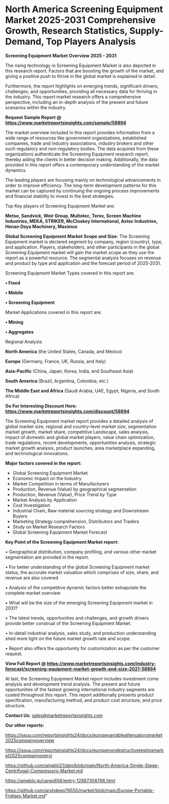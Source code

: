 # North America Screening Equipment Market 2025-2031 Comprehensive Growth, Research Statistics, Supply-Demand,  Top Players Analysis

<Strong> Screening Equipment Market Overview 2025 - 2031</strong>

The rising technology in Screening Equipment Market is also depicted in this research report. Factors that are boosting the growth of the market, and giving a positive push to thrive in the global market is explained in detail.

Furthermore, the report highlights on emerging trends, significant drivers, challenges, and opportunities, providing all necessary data for thriving in the industry. This report market research offers a comprehensive perspective, including an in-depth analysis of the present and future scenarios within the industry.

<strong>Request Sample Report @ <a href=https://www.marketreportsinsights.com/sample/58894>https://www.marketreportsinsights.com/sample/58894</a></strong>

The market overview included in this report provides information from a wide range of resources like government organizations, established companies, trade and industry associations, industry brokers and other such regulatory and non-regulatory bodies. The data acquired from these organizations authenticate the Screening Equipment research report, thereby aiding the clients in better decision making. Additionally, the data provided in this report offers a contemporary understanding of the market dynamics.

The leading players are focusing mainly on technological advancements in order to improve efficiency. The long-term development patterns for this market can be captured by continuing the ongoing process improvements and financial stability to invest in the best strategies.

Top Key players of Screening Equipment Market are:

<strong>Metso, Sandvick, Weir Group, Multotec, Terex, Screen Machine Industries, MEKA, STRIKER, McCloskey International, Astec Industries, Henan Deya Machinery, Maximus</strong>

<strong><b>Global Screening Equipment Market Scope and Size:</b></strong>
The Screening Equipment market is declared segment by company, region (country), type, and application. Players, stakeholders, and other participants in the global Screening Equipment market will gain the market scope as they use the report as a powerful resource. The segmental analysis focuses on revenue and product by type and application and the forecast period of 2025-2031.

Screening Equipment Market Types covered in this report are:

<strong>• Fixed

• Mobile

• Screening Equipment</strong>

Market Applications covered in this report are:

<strong>• Mining

• Aggregates</strong> 

Regional Analysis

<strong>North America</strong> (the United States, Canada, and Mexico)

<strong>Europe</strong> (Germany, France, UK, Russia, and Italy)

<strong>Asia-Pacific</strong> (China, Japan, Korea, India, and Southeast Asia)

<strong>South America</strong> (Brazil, Argentina, Colombia, etc.)

<strong>The Middle East and Africa</strong> (Saudi Arabia, UAE, Egypt, Nigeria, and South Africa)

<strong>Go For Interesting Discount Here: <a href=https://www.marketreportsinsights.com/discount/58894>https://www.marketreportsinsights.com/discount/58894</a></strong>

The Screening Equipment market report provides a detailed analysis of global market size, regional and country-level market size, segmentation market growth, market share, competitive Landscape, sales analysis, impact of domestic and global market players, value chain optimization, trade regulations, recent developments, opportunities analysis, strategic market growth analysis, product launches, area marketplace expanding, and technological innovations.

<strong><b>Major factors covered in the report:</b></strong>
<ul>
  <li>Global Screening Equipment Market </li>
  <li>Economic Impact on the Industry</li>
  <li>Market Competition in terms of Manufacturers</li>
  <li>Production, Revenue (Value) by geographical segmentation</li>
  <li>Production, Revenue (Value), Price Trend by Type</li>
  <li>Market Analysis by Application</li>
  <li>Cost Investigation</li>
  <li>Industrial Chain, Raw material sourcing strategy and Downstream Buyers</li>
  <li>Marketing Strategy comprehension, Distributors and Traders</li>
  <li>Study on Market Research Factors</li>
  <li>Global Screening Equipment Market Forecast</li>
</ul>

<strong><b>Key Point of the Screening Equipment Market report:</b></strong>

• Geographical distribution, company profiling, and various other market segmentation are provided in the report.

• For better understanding of the global Screening Equipment market status, the accurate market valuation which comprises of size, share, and revenue are also covered.

• Analysis of the competitive dynamic factors better extrapolate the complete market overview

• What will be the size of the emerging Screening Equipment market in 2031?

• The latest trends, opportunities and challenges, and growth drivers provide better construal of the Screening Equipment Market.

• In-detail industrial analysis, sales study, and production understanding shed more light on the future market growth rate and scope.

• Report also offers the opportunity for customization as per the customer request.

<strong><b>View Full Report @ <a href=https://www.marketreportsinsights.com/industry-forecast/screening-equipment-market-growth-and-size-2021-58894>https://www.marketreportsinsights.com/industry-forecast/screening-equipment-market-growth-and-size-2021-58894</a></b></strong>


At last, the Screening Equipment Market report includes investment come analysis and development trend analysis. The present and future opportunities of the fastest growing international industry segments are coated throughout this report. This report additionally presents product specification, manufacturing method, and product cost structure, and price structure.

<strong>Contact Us:</strong>
sales@marketreportsinsights.com

<strong>Our other reports:</strong>

<a href=https://issuu.com/reportsinsights24/docs/europevariableattenuatorsmarket2025companyoverview>https://issuu.com/reportsinsights24/docs/europevariableattenuatorsmarket2025companyoverview</a>

<a href=https://issuu.com/reportsinsights24/docs/europenondestructivetestingmarket2025companyovervi>https://issuu.com/reportsinsights24/docs/europenondestructivetestingmarket2025companyovervi</a>

<a href=https://github.com/anjaliiii21/abn/blob/main/North-America-Single-Stage-Centrifugal-Compressors-Market.md>https://github.com/anjaliiii21/abn/blob/main/North-America-Single-Stage-Centrifugal-Compressors-Market.md</a>

<a href=https://ameblo.jp/cargo656/entry-12887308766.html>https://ameblo.jp/cargo656/entry-12887308766.html</a>

<a href=https://github.com/arshdeep76555/market/blob/main/Europe-Portable-Fridges-Market.md>https://github.com/arshdeep76555/market/blob/main/Europe-Portable-Fridges-Market.md</a>"
